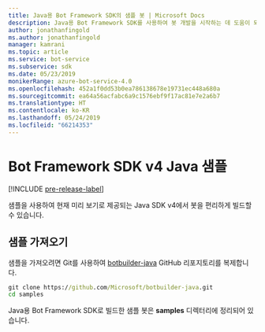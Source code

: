 ```yaml
---
title: Java용 Bot Framework SDK의 샘플 봇 | Microsoft Docs
description: Java용 Bot Framework SDK를 사용하여 봇 개발을 시작하는 데 도움이 되는 샘플 봇을 탐색합니다.
author: jonathanfingold
ms.author: jonathanfingold
manager: kamrani
ms.topic: article
ms.service: bot-service
ms.subservice: sdk
ms.date: 05/23/2019
monikerRange: azure-bot-service-4.0
ms.openlocfilehash: 452a1f0dd53b0ea786138678e19731ec448a680a
ms.sourcegitcommit: ea64a56acfabc6a9c1576ebf9f17ac81e7e2a6b7
ms.translationtype: HT
ms.contentlocale: ko-KR
ms.lasthandoff: 05/24/2019
ms.locfileid: "66214353"
---
```

# <a name="bot-framework-sdk-v4-java-samples"></a>Bot Framework SDK v4 Java 샘플
[!INCLUDE [pre-release-label](../includes/pre-release-label.md)]

샘플을 사용하여 현재 미리 보기로 제공되는 Java SDK v4에서 봇을 편리하게 빌드할 수 있습니다.

## <a name="get-the-samples"></a>샘플 가져오기
샘플을 가져오려면 Git를 사용하여 [botbuilder-java](https://github.com/Microsoft/botbuilder-java) GitHub 리포지토리를 복제합니다.

```cmd
git clone https://github.com/Microsoft/botbuilder-java.git
cd samples
```
Java용 Bot Framework SDK로 빌드한 샘플 봇은 **samples** 디렉터리에 정리되어 있습니다.
